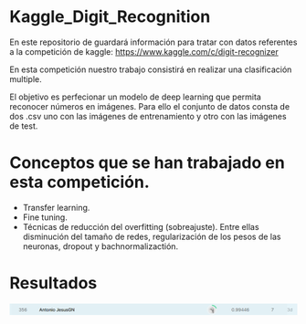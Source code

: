 # Kaggle_Digit_Recognition

En este repositorio de guardará información para tratar con datos referentes a la competición de kaggle: https://www.kaggle.com/c/digit-recognizer

En esta competición nuestro trabajo consistirá en realizar una clasificación multiple.

El objetivo es perfecionar un modelo de deep learning que permita reconocer números en imágenes.
Para ello el conjunto de datos consta de dos .csv uno con las imágenes de entrenamiento y otro con las imágenes de test.

# Conceptos que se han trabajado en esta competición.

 - Transfer learning.
 - Fine tuning.
 - Técnicas de reducción del overfitting (sobreajuste). Entre ellas disminución del tamaño de redes, regularización de los pesos de las neuronas, dropout y bachnormalizactión.

# Resultados
![Resultado logrado con Fine Tuning](Images/Resultado.png "Resultado del submit")
